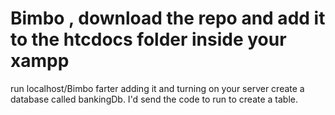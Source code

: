 # Bimbo , download the repo and add it to the htcdocs folder inside your xampp
run localhost/Bimbo farter adding it and turning on your server
create a database called bankingDb. I'd send the code to run to create a table.
